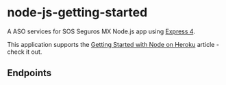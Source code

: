 # node-js-getting-started

A ASO services for SOS Seguros MX Node.js app using [Express 4](http://expressjs.com/).

This application supports the [Getting Started with Node on Heroku](https://devcenter.heroku.com/articles/getting-started-with-nodejs) article - check it out.


## Endpoints

